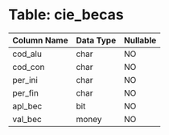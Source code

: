 # Table: cie_becas

| Column Name | Data Type | Nullable |
|-------------|-----------|----------|
| cod_alu | char | NO |
| cod_con | char | NO |
| per_ini | char | NO |
| per_fin | char | NO |
| apl_bec | bit | NO |
| val_bec | money | NO |
